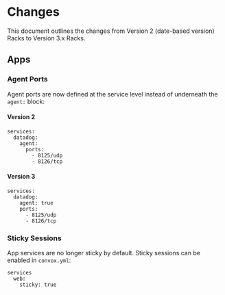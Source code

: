 # Changes

This document outlines the changes from Version 2 (date-based version) Racks to Version 3.x Racks.

## Apps

### Agent Ports

Agent ports are now defined at the service level instead of underneath the `agent:` block:

#### Version 2

    services:
      datadog:
        agent:
          ports:
            - 8125/udp
            - 8126/tcp

#### Version 3

    services:
      datadog:
        agent: true
        ports:
          - 8125/udp
          - 8126/tcp

### Sticky Sessions

App services are no longer sticky by default. Sticky sessions can be enabled in `convox.yml`:

    services
      web:
        sticky: true